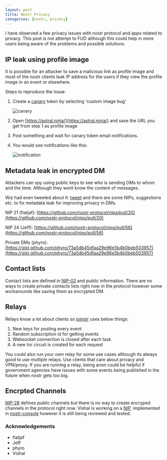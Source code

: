 ```yaml
---
layout: post
title: Nostr Privacy
categories: [nostr, privacy]
---
```


I have observed a few privacy issues with nostr protocol and apps related to privacy. This post is not attempt to FUD although this could help in more users being aware of the problems and possible solutions.

## IP leak using profile image

It is possible for an attacker to save a malicious link as profile image and most of the nostr clients leak IP address for the users if they view the profile image in an event or elsewhere.

Steps to reproduce the issue:

1. Create a [canary](https://canarytokens.org/generate) token by selecting 'custom image bug'

   ![canary](https://i.ibb.co/BspfGDG/image.png)

2. Open [https://astral.ninja/](https://astral.ninja/) and save the URL you get from step 1 as profile image

3. Post something and wait for canary token email notifications.

4. You would see notifications like this:
   
   ![notification](https://i.ibb.co/y8Gq15y/image.png)

## Metadata leak in encrypted DM

Attackers can spy using public keys to see who is sending DMs to whom and the time. Although they wont know the content of messages.

Wiz had even tweeted about it: [tweet](https://i.ibb.co/hfXDFZx/image.png) and there are some NIPs, suggestions etc. to fix metadata leak for improving privacy in DMs.

NIP 21 (fiatjaf): [https://github.com/nostr-protocol/nips/pull/20](https://github.com/nostr-protocol/nips/pull/20)

NIP 24 (Jeff): [https://github.com/nostr-protocol/nips/pull/56](https://github.com/nostr-protocol/nips/pull/56)

Private DMs (phyro):  [https://gist.github.com/phyro/73a5db45dfaa29e96e5b4b0beb503957](https://gist.github.com/phyro/73a5db45dfaa29e96e5b4b0beb503957)

## Contact lists

Contact lists are defined in [NIP-02](https://github.com/Minds/nostr-nips/blob/master/02.md) and public information. There are no ways to create private contacts lists right now in the protocol however some workarounds like saving them as encrypted DM.

## Relays

Relays know a lot about clients so [joinstr](https://github.com/1440000bytes/joinstr) uses below things:

1. New keys for posting every event
2. Random subscription id for getting events
3. Websocket connection is closed after each task
4. A new tor circuit is created for each request

You could also run your own relay for some use cases although its always good to use multiple relays. Use clients that care about privacy and VPN/proxy. If you are running a relay, being anon could be helpful if government agencies have issues with some events being published in the future when nostr gets too big.

## Encrpted Channels

[NIP-28](https://github.com/nostr-protocol/nips/blob/master/28.md) defines public channels but there is no way to create encryped channels in the protocol right now. Vishal is working on a [NIP](https://github.com/nostr-protocol/nips/pull/59), implemented in [nostr-console](https://github.com/vishalxl/nostr_console) however it is still being reviewed and tested.

### Acknowledgements

- fiatjaf
- Jeff 
- phyro
- Vishal


